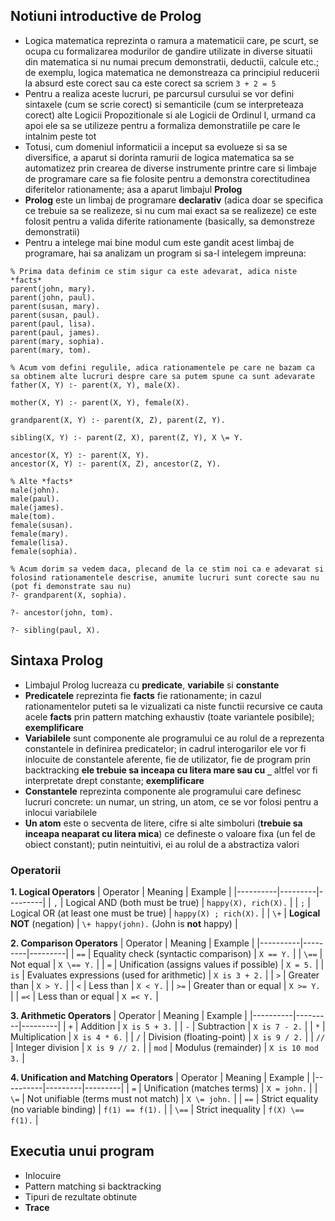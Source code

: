 ## Notiuni introductive de Prolog
- Logica matematica reprezinta o ramura a matematicii care, pe scurt, se ocupa cu formalizarea modurilor de gandire utilizate in diverse situatii din matematica si nu numai precum demonstratii, deductii, calcule etc.; de exemplu, logica matematica ne demonstreaza ca principiul reducerii la absurd este corect sau ca este corect sa scriem `3 + 2 = 5`
- Pentru a realiza aceste lucruri, pe parcursul cursului se vor defini sintaxele (cum se scrie corect) si semanticile (cum se interpreteaza corect) alte Logicii Propozitionale si ale Logicii de Ordinul I, urmand ca apoi ele sa se utilizeze pentru a formaliza demonstratiile pe care le intalnim peste tot
- Totusi, cum domeniul informaticii a inceput sa evolueze si sa se diversifice, a aparut si dorinta ramurii de logica matematica sa se automatizez prin crearea de diverse instrumente printre care si limbaje de programare care sa fie folosite pentru a demonstra corectitudinea diferitelor rationamente; asa a aparut limbajul **Prolog**
- **Prolog** este un limbaj de programare **declarativ** (adica doar se specifica ce trebuie sa se realizeze, si nu cum mai exact sa se realizeze) ce este folosit pentru a valida diferite rationamente (basically, sa demonstreze demonstratii)
- Pentru a intelege mai bine modul cum este gandit acest limbaj de programare, hai sa analizam un program si sa-l intelegem impreuna:

```
% Prima data definim ce stim sigur ca este adevarat, adica niste *facts*
parent(john, mary).
parent(john, paul).
parent(susan, mary).
parent(susan, paul).
parent(paul, lisa).
parent(paul, james).
parent(mary, sophia).
parent(mary, tom).

% Acum vom defini regulile, adica rationamentele pe care ne bazam ca sa obtinem alte lucruri despre care sa putem spune ca sunt adevarate
father(X, Y) :- parent(X, Y), male(X).

mother(X, Y) :- parent(X, Y), female(X).

grandparent(X, Y) :- parent(X, Z), parent(Z, Y).

sibling(X, Y) :- parent(Z, X), parent(Z, Y), X \= Y.

ancestor(X, Y) :- parent(X, Y).
ancestor(X, Y) :- parent(X, Z), ancestor(Z, Y).

% Alte *facts*
male(john).
male(paul).
male(james).
male(tom).
female(susan).
female(mary).
female(lisa).
female(sophia).

% Acum dorim sa vedem daca, plecand de la ce stim noi ca e adevarat si folosind rationamentele descrise, anumite lucruri sunt corecte sau nu (pot fi demonstrate sau nu)
?- grandparent(X, sophia).

?- ancestor(john, tom).

?- sibling(paul, X).
```

## Sintaxa Prolog
- Limbajul Prolog lucreaza cu **predicate**, **variabile** si **constante**
- **Predicatele** reprezinta fie **facts** fie rationamente; in cazul rationamentelor puteti sa le vizualizati ca niste functii recursive ce cauta acele **facts** prin pattern matching exhaustiv (toate variantele posibile); **exemplificare**
- **Variabilele** sunt componente ale programului ce au rolul de a reprezenta constantele in definirea predicatelor; in cadrul interogarilor ele vor fi inlocuite de constantele aferente, fie de utilizator, fie de program prin backtracking **ele trebuie sa inceapa cu litera mare sau cu `_`** altfel vor fi interpretate drept constante; **exemplificare**
- **Constantele** reprezinta componente ale programului care definesc lucruri concrete: un numar, un string, un atom, ce se vor folosi pentru a inlocui variabilele
- **Un atom** este o secventa de litere, cifre si alte simboluri (**trebuie sa inceapa neaparat cu litera mica**) ce defineste o valoare fixa (un fel de obiect constant); putin neintuitivi, ei au rolul de a abstractiza valori

### **Operatorii**

**1. Logical Operators**
| Operator | Meaning | Example |
|----------|---------|---------|
| `,`  | Logical AND (both must be true) | `happy(X), rich(X).` |
| `;`  | Logical OR (at least one must be true) | `happy(X) ; rich(X).` |
| `\+`  | **Logical NOT** (negation) | `\+ happy(john).` (John is **not** happy) |

**2. Comparison Operators**
| Operator | Meaning | Example |
|----------|---------|---------|
| `==`  | Equality check (syntactic comparison) | `X == Y.` |
| `\==` | Not equal | `X \== Y.` |
| `=`   | Unification (assigns values if possible) | `X = 5.` |
| `is`  | Evaluates expressions (used for arithmetic) | `X is 3 + 2.` |
| `>`   | Greater than | `X > Y.` |
| `<`   | Less than | `X < Y.` |
| `>=`  | Greater than or equal | `X >= Y.` |
| `=<`  | Less than or equal | `X =< Y.` |

**3. Arithmetic Operators**
| Operator | Meaning | Example |
|----------|---------|---------|
| `+`  | Addition | `X is 5 + 3.` |
| `-`  | Subtraction | `X is 7 - 2.` |
| `*`  | Multiplication | `X is 4 * 6.` |
| `/`  | Division (floating-point) | `X is 9 / 2.` |
| `//` | Integer division | `X is 9 // 2.` |
| `mod` | Modulus (remainder) | `X is 10 mod 3.` |

**4. Unification and Matching Operators**
| Operator | Meaning | Example |
|----------|---------|---------|
| `=`   | Unification (matches terms) | `X = john.` |
| `\=`  | Not unifiable (terms must not match) | `X \= john.` |
| `==`  | Strict equality (no variable binding) | `f(1) == f(1).` |
| `\==` | Strict inequality | `f(X) \== f(1).` |


## Executia unui program
- Inlocuire
- Pattern matching si backtracking
- Tipuri de rezultate obtinute
- **Trace**